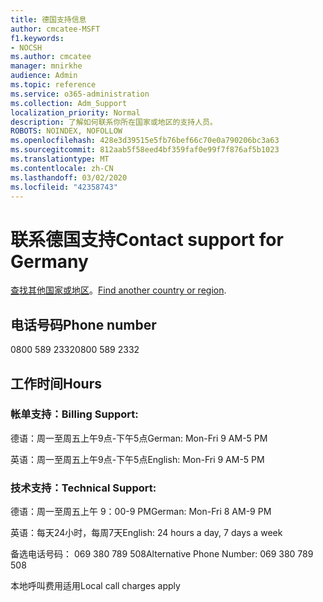 ```yaml
---
title: 德国支持信息
author: cmcatee-MSFT
f1.keywords:
- NOCSH
ms.author: cmcatee
manager: mnirkhe
audience: Admin
ms.topic: reference
ms.service: o365-administration
ms.collection: Adm_Support
localization_priority: Normal
description: 了解如何联系你所在国家或地区的支持人员。
ROBOTS: NOINDEX, NOFOLLOW
ms.openlocfilehash: 428e3d39515e5fb76bef66c70e0a790206bc3a63
ms.sourcegitcommit: 812aab5f58eed4bf359faf0e99f7f876af5b1023
ms.translationtype: MT
ms.contentlocale: zh-CN
ms.lasthandoff: 03/02/2020
ms.locfileid: "42358743"
---
```

# <a name="contact-support-for-germany"></a><span data-ttu-id="f65a8-103">联系德国支持</span><span class="sxs-lookup"><span data-stu-id="f65a8-103">Contact support for Germany</span></span>

<span data-ttu-id="f65a8-104">[查找其他国家或地区](../contact-support-for-business-products.md)。</span><span class="sxs-lookup"><span data-stu-id="f65a8-104">[Find another country or region](../contact-support-for-business-products.md).</span></span>

## <a name="phone-number"></a><span data-ttu-id="f65a8-105">电话号码</span><span class="sxs-lookup"><span data-stu-id="f65a8-105">Phone number</span></span>
<span data-ttu-id="f65a8-106">0800 589 2332</span><span class="sxs-lookup"><span data-stu-id="f65a8-106">0800 589 2332</span></span>

## <a name="hours"></a><span data-ttu-id="f65a8-107">工作时间</span><span class="sxs-lookup"><span data-stu-id="f65a8-107">Hours</span></span>
### <a name="billing-support"></a><span data-ttu-id="f65a8-108">帐单支持：</span><span class="sxs-lookup"><span data-stu-id="f65a8-108">Billing Support:</span></span>

<span data-ttu-id="f65a8-109">德语：周一至周五上午9点-下午5点</span><span class="sxs-lookup"><span data-stu-id="f65a8-109">German: Mon-Fri 9 AM-5 PM</span></span>

<span data-ttu-id="f65a8-110">英语：周一至周五上午9点-下午5点</span><span class="sxs-lookup"><span data-stu-id="f65a8-110">English: Mon-Fri 9 AM-5 PM</span></span>

### <a name="technical-support"></a><span data-ttu-id="f65a8-111">技术支持：</span><span class="sxs-lookup"><span data-stu-id="f65a8-111">Technical Support:</span></span>

<span data-ttu-id="f65a8-112">德语：周一至周五上午 9：00-9 PM</span><span class="sxs-lookup"><span data-stu-id="f65a8-112">German: Mon-Fri 8 AM-9 PM</span></span>

<span data-ttu-id="f65a8-113">英语：每天24小时，每周7天</span><span class="sxs-lookup"><span data-stu-id="f65a8-113">English: 24 hours a day, 7 days a week</span></span>

<span data-ttu-id="f65a8-114">备选电话号码： 069 380 789 508</span><span class="sxs-lookup"><span data-stu-id="f65a8-114">Alternative Phone Number: 069 380 789 508</span></span>

<span data-ttu-id="f65a8-115">本地呼叫费用适用</span><span class="sxs-lookup"><span data-stu-id="f65a8-115">Local call charges apply</span></span>
